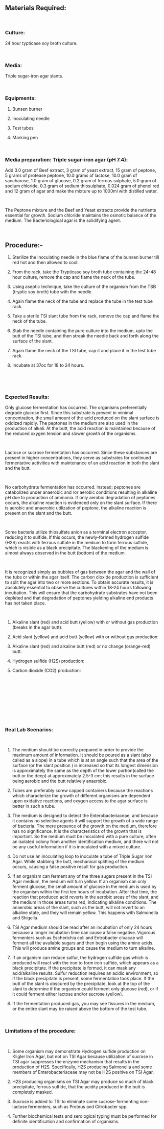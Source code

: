 ## Materials Required:

&nbsp;

### Culture:
 

24 hour typticase soy broth culture.

 

&nbsp;

### Media:
 

Triple sugar-iron agar slants.

 

&nbsp;

### Equipments:
 

1. Bunsen burner

2. Inoculating needle

3. Test tubes

4. Marking pen
 

&nbsp;

### Media preparation: Triple sugar-iron agar (pH 7.4):
 

Add 3.0 gram of Beef extract, 3 gram of yeast extract, 15 gram of peptone, 5 grams of protease peptone, 10.0 grams of lactose, 10.0 gram of saccharose, 1.0 gram of glucose, 0.2 gram of ferrous sulphate, 5.0 gram of sodium chloride, 0.3 gram of sodium thiosulphate, 0.024 gram of phenol red and 12 gram of agar and make the mixture up to 1000ml with distilled water.

&nbsp;

The Peptone mixture and the Beef and Yeast extracts provide the nutrients essential for growth. Sodium chloride maintains the osmotic balance of the medium. The Bacteriological agar is the solidifying agent.

&nbsp;

## Procedure:-
 

1. Sterilize the inoculating needle in the blue flame of the bunsen burner till red hot and then allowed to cool.

2. From the rack, take the Trypticase soy broth tube containing the 24-48 hour culture, remove the cap and flame the neck of the tube.

3. Using aseptic technique, take the culture of the organism from the TSB (tryptic soy broth) tube with the needle.

4. Again flame the neck of the tube and replace the tube in the test tube rack.

5. Take a sterile TSI slant tube from the rack, remove the cap and flame the neck of the tube.

6. Stab the needle containing the pure culture into the medium, upto the butt of the TSI tube, and then streak the needle back and forth along the surface of the slant.

7. Again flame the neck of the TSI tube, cap it and place it in the test tube rack.

8. Incubate at 37oc for 18 to 24 hours.
 

&nbsp;

&nbsp;


### Expected Results:
 

Only glucose fermentation has occurred. The organisms preferentially degrade glucose first. Since this substrate is present in minimal concentration, the small amount of the acid produced on the slant surface is oxidized rapidly. The peptones in the medium are also used in the production of alkali. At the butt, the acid reaction is maintained because of the reduced oxygen tension and slower growth of the organisms.

 
&nbsp;


Lactose or sucrose fermentation has occurred. Since these substances are present in higher concentrations, they serve as substrates for continued fermentative activities with maintenance of an acid reaction in both the slant and the butt.

 
&nbsp;


No carbohydrate fermentation has occurred. Instead; peptones are catabolized under anaerobic and /or aerobic conditions resulting in alkaline pH due to production of ammonia. If only aerobic degradation of peptones occurs, the alkaline reaction is evidenced only on the slant surface. If there is aerobic and anaerobic utilization of peptone, the alkaline reaction is present on the slant and the butt.

&nbsp;

 

Some bacteria utilize thiosulfate anion as a terminal electron acceptor, reducing it to sulfide. If this occurs, the newly-formed hydrogen sulfide   (H2S) reacts with ferrous sulfate in the medium to form ferrous sulfide, which is visible as a black precipitate. The blackening of the medium is almost always observed in the butt (bottom) of the medium.

&nbsp;

It is recognized simply as bubbles of gas between the agar and the wall of the tube or within the agar itself. The carbon dioxide production is sufficient to split the agar into two or more sections. To obtain accurate results, it is absolutely essential to observe the cultures within 18-24 hours following incubation. This will ensure that the carbohydrate substrates have not been depleted and that degradation of peptones yielding alkaline end products has not taken place.

 
&nbsp;


1. Alkaline slant (red) and acid butt (yellow) with or without gas production (breaks in the agar butt):

2. Acid slant (yellow) and acid butt (yellow) with or without gas production:

3. Alkaline slant (red) and alkaline butt (red) or no change (orange-red) butt:

4. Hydrogen sulfide (H2S) production:

5. Carbon dioxide (CO2) production:

&nbsp;

<img src="images/1.jpg" title="" />

&nbsp;

<img src="images/2.jpg" title="" />

&nbsp;

&nbsp;

### Real Lab Scenarios:
 
&nbsp;

1.	The medium should be correctly prepared in order to provide the maximum amount of information. It should be poured as a slant (also called as a slope) in a tube which is at an angle such that the area of the surface (or the slant position ) is increased so that its longest dimension is approximately the same as the depth of the lower portion(called the butt or the deep) at approximately 2.5-3 cm; this results in the surface being aerobic and the butt relatively anaerobic.

2.	Tubes are preferably screw capped containers because the reactions which characterize the growth of different organisms are dependent upon oxidative reactions, and oxygen access to the agar surface is better in such a tube.


3. The medium is designed to detect the Enterobacteriaceae, and because it contains no selective agents it will support the growth of a wide range of bacteria. The mere presence of the growth on the medium, therefore has no significance.  It is the characteristics of the growth that is important. So the medium must be inoculated with a pure culture, often an isolated colony from another identification medium, and there will not be any useful information if it is inoculated with a mixed culture.

4. Do not use an inoculating loop to inoculate a tube of Triple Sugar Iron Agar. While stabbing the butt, mechanical splitting of the medium occurs, causing a false positive result for gas production.


5.	If an organism can ferment any of the three sugars present in the TSI Agar medium, the medium will turn yellow. If an organism can only ferment glucose, the small amount of glucose in the medium is used by the organism within the first ten hours of incubation. After that time, the reaction that produced acid reverts in the aerobic areas of the slant, and the medium in those areas turns red, indicating alkaline conditions. The anaerobic areas of the slant, such as the butt, will not revert to an alkaline state, and they will remain yellow. This happens with Salmonella and Shigella.

6.	TSI Agar medium should be read after an incubation of only 24 hours because a longer incubation time can cause a false negative. Vigorous fermenters such as Escherichia coli and Entrobacter cloacae will ferment all the available sugars and then begin using the amino acids. This will produce amine groups and cause the medium to turn alkaline.

7. If an organism can reduce sulfur, the hydrogen sulfide gas which is produced will react with the iron to form iron sulfide, which appears as a black precipitate. If the precipitate is formed, it can mask any acid/alkaline results. Sulfur reduction requires an acidic environment, so if the black precipitate is present, some fermentation took place. If the butt of the slant is obscured by the precipitate, look at the top of the slant to determine if the organism could ferment only glucose (red), or if it could ferment either lactose and/or sucrose (yellow).

8.	If the fermentation produced gas, you may see fissures in the medium, or the entire slant may be raised above the bottom of the test tube.
 
 
&nbsp;

### Limitations of the procedure:
 
&nbsp;

1.	Some organism may demonstrate Hydrogen sulfide production on Kligler Iron Agar, but not on TSI Agar because utilization of sucrose in TSI agar suppresses the enzyme mechanism that results in the production of H2S. Specifically, H2S producing Salmonella and some members of Enterobacteriaceae may not be H2S positive on TSI Agar.

2.	H2S producing organisms on TSI Agar may produce so much of black precipitate, ferrous sulfide, that the acidity produced in the butt is completely masked.


3.	Sucrose is added to TSI to eliminate some sucrose-fermenting non-lactose fermenters, such as Proteus and Citrobacter spp.

4.	Further biochemical tests and serological typing must be performed for definite identification and confirmation of organisms.
